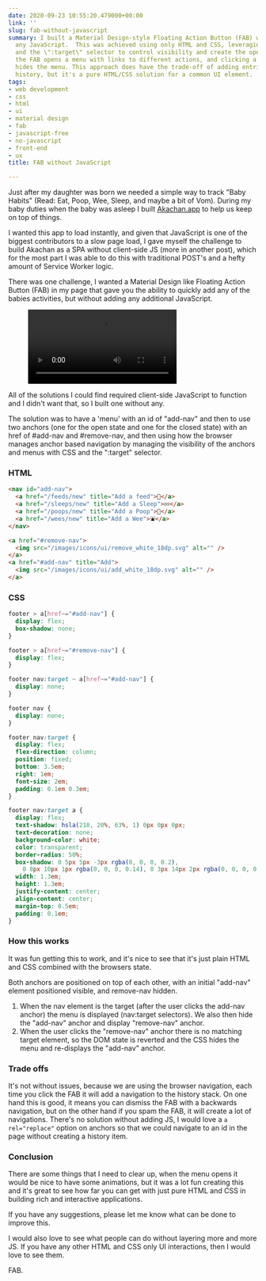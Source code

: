 ```yaml
---
date: 2020-09-23 10:55:20.479000+00:00
link: ''
slug: fab-without-javascript
summary: I built a Material Design-style Floating Action Button (FAB) without using
  any JavaScript.  This was achieved using only HTML and CSS, leveraging anchor links
  and the \":target\" selector to control visibility and create the open/close functionality.  Clicking
  the FAB opens a menu with links to different actions, and clicking a close button
  hides the menu. This approach does have the trade-off of adding entries to the browser
  history, but it's a pure HTML/CSS solution for a common UI element.
tags:
- web development
- css
- html
- ui
- material design
- fab
- javascript-free
- no-javascript
- front-end
- ux
title: FAB without JavaScript

---
```


Just after my daughter was born we needed a simple way to track "Baby Habits" (Read: Eat, Poop, Wee, Sleep, and maybe a bit of Vom). During my baby duties when the baby was asleep I built [Akachan.app](https://akachan.app/) to help us keep on top of things.

I wanted this app to load instantly, and given that JavaScript is one of the biggest contributors to a slow page load, I gave myself the challenge to build Akachan as a SPA without client-side JS (more in another post), which for the most part I was able to do this with traditional POST's and a hefty amount of Service Worker logic.

There was one challenge, I wanted a Material Design like Floating Action Button (FAB) in my page that gave you the ability to quickly add any of the babies activities, but without adding any additional JavaScript.

<figure><video src="/videos/2020-09-23-fab-without-javascript-0.mp4" alt="Floating Action Button in action" controls></video></figure>

All of the solutions I could find required client-side JavaScript to function and I didn't want that, so I built one without any.

The solution was to have a 'menu' with an id of "add-nav" and then to use two anchors (one for the open state and one for the closed state) with an href of #add-nav and #remove-nav, and then using how the browser manages anchor based navigation by managing the visibility of the anchors and menus with CSS and the ":target" selector.

### HTML

```HTML
<nav id="add-nav">
  <a href="/feeds/new" title="Add a feed">🍼</a>
  <a href="/sleeps/new" title="Add a Sleep">💤</a>
  <a href="/poops/new" title="Add a Poop">💩</a>
  <a href="/wees/new" title="Add a Wee">⛲️</a>
</nav>

<a href="#remove-nav">
  <img src="/images/icons/ui/remove_white_18dp.svg" alt="" />
</a>
<a href="#add-nav" title="Add">
  <img src="/images/icons/ui/add_white_18dp.svg" alt="" />
</a>
```

### CSS

```CSS
footer > a[href~="#add-nav"] {
  display: flex;
  box-shadow: none;
}

footer > a[href~="#remove-nav"] {
  display: flex;
}

footer nav:target ~ a[href~="#add-nav"] {
  display: none;
}

footer nav {
  display: none;
}

footer nav:target {
  display: flex;
  flex-direction: column;
  position: fixed;
  bottom: 3.5em;
  right: 1em;
  font-size: 2em;
  padding: 0.1em 0.3em;
}

footer nav:target a {
  display: flex;
  text-shadow: hsla(218, 20%, 63%, 1) 0px 0px 0px;
  text-decoration: none;
  background-color: white;
  color: transparent;
  border-radius: 50%;
  box-shadow: 0 5px 5px -3px rgba(0, 0, 0, 0.2),
    0 8px 10px 1px rgba(0, 0, 0, 0.14), 0 3px 14px 2px rgba(0, 0, 0, 0.12);
  width: 1.3em;
  height: 1.3em;
  justify-content: center;
  align-content: center;
  margin-top: 0.5em;
  padding: 0.1em;
}
```

### How this works

It was fun getting this to work, and it's nice to see that it's just plain HTML and CSS combined with the browsers state.

Both anchors are positioned on top of each other, with an initial "add-nav" element positioned visible, and remove-nav hidden.

1. When the nav element is the target (after the user clicks the add-nav anchor) the menu is displayed (nav:target selectors). We also then hide the "add-nav" anchor and display "remove-nav" anchor.
1. When the user clicks the "remove-nav" anchor there is no matching target element, so the DOM state is reverted and the CSS hides the menu and re-displays the "add-nav" anchor.

### Trade offs

It's not without issues, because we are using the browser navigation, each time you click the FAB it will add a navigation to the history stack. On one hand this is good, it means you can dismiss the FAB with a backwards navigation, but on the other hand if you spam the FAB, it will create a lot of navigations. There's no solution without adding JS, I would love a `a rel="replace"` option on anchors so that we could navigate to an id in the page without creating a history item.

### Conclusion

There are some things that I need to clear up, when the menu opens it would be nice to have some animations, but it was a lot fun creating this and it's great to see how far you can get with just pure HTML and CSS in building rich and interactive applications.

If you have any suggestions, please let me know what can be done to improve this.

I would also love to see what people can do without layering more and more JS. If you have any other HTML and CSS only UI interactions, then I would love to see them.

FAB.
